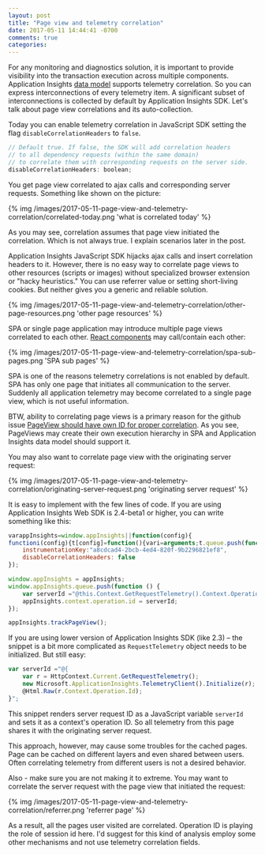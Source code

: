 ```yaml
---
layout: post
title: "Page view and telemetry correlation"
date: 2017-05-11 14:44:41 -0700
comments: true
categories: 
---
```

For any monitoring and diagnostics solution, it is important to provide visibility into the transaction execution across multiple components. Application Insights [data model](https://docs.microsoft.com/en-us/azure/application-insights/application-insights-correlation) supports telemetry correlation. So you can express interconnections of every telemetry item. A significant subset of interconnections is collected by default by Application Insights SDK. Let's talk about page view correlations and its auto-collection.

Today you can enable telemetry correlation in JavaScript SDK setting the flag `disableCorrelationHeaders` to `false`.

``` js
// Default true. If false, the SDK will add correlation headers 
// to all dependency requests (within the same domain) 
// to correlate them with corresponding requests on the server side. 
disableCorrelationHeaders: boolean;
```
    
You get page view correlated to ajax calls and corresponding server requests. Something like shown on the picture:

{% img /images/2017-05-11-page-view-and-telemetry-correlation/correlated-today.png 'what is correlated today' %}

As you may see, correlation assumes that page view initiated the correlation. Which is not always true. I explain scenarios later in the post.

Application Insights JavaScript SDK hijacks ajax calls and insert correlation headers to it. However, there is no easy way to correlate page views to other resources (scripts or images) without specialized browser extension or "hacky heuristics." You can use referrer value or setting short-living cookies. But neither gives you a generic and reliable solution.

{% img /images/2017-05-11-page-view-and-telemetry-correlation/other-page-resources.png 'other page resources' %}

SPA or single page application may introduce multiple page views correlated to each other. [React components](https://github.com/anastasiia-zolochevska/react-appinsights) may call/contain each other:

{% img /images/2017-05-11-page-view-and-telemetry-correlation/spa-sub-pages.png 'SPA sub pages' %}

SPA is one of the reasons telemetry correlations is not enabled by default. SPA has only one page that initiates all communication to the server. Suddenly all application telemetry may become correlated to a single page view, which is not useful information.

BTW, ability to correlating page views is a primary reason for the github issue [PageView should have own ID for proper correlation](https://github.com/Microsoft/ApplicationInsights-JS/issues/361). As you see, PageViews may create their own execution hierarchy in SPA and Application Insights data model should support it.

You may also want to correlate page view with the originating server request:

{% img /images/2017-05-11-page-view-and-telemetry-correlation/originating-server-request.png 'originating server request' %}

It is easy to implement with the few lines of code. If you are using Application Insights Web SDK is 2.4-beta1 or higher, you can write something like this:

``` js
varappInsights=window.appInsights||function(config){
functioni(config){t[config]=function(){vari=arguments;t.queue.push(function(){t[config]......
    instrumentationKey:"a8cdcad4-2bcb-4ed4-820f-9b2296821ef8",
    disableCorrelationHeaders: false
});

window.appInsights = appInsights;
window.appInsights.queue.push(function () {
    var serverId ="@this.Context.GetRequestTelemetry().Context.Operation.Id";
    appInsights.context.operation.id = serverId;
});

appInsights.trackPageView();
```

If you are using lower version of Application Insights SDK (like 2.3) – the snippet is a bit more complicated as `RequestTelemetry` object needs to be initialized. But still easy:

``` js
var serverId ="@{
    var r = HttpContext.Current.GetRequestTelemetry();
    new Microsoft.ApplicationInsights.TelemetryClient().Initialize(r);
    @Html.Raw(r.Context.Operation.Id);
}";
```

This snippet renders server request ID as a JavaScript variable `serverId` and sets it as a context's operation ID. So all telemetry from this page shares it with the originating server request.

This approach, however, may cause some troubles for the cached pages. Page can be cached on different layers and even shared between users. Often correlating telemetry from different users is not a desired behavior.

Also - make sure you are not making it to extreme. You may want to correlate the server request with the page view that initiated the request:

{% img /images/2017-05-11-page-view-and-telemetry-correlation/referrer.png 'referrer page' %}

As a result, all the pages user visited are correlated. Operation ID is playing the role of session id here. I'd suggest for this kind of analysis employ some other mechanisms and not use telemetry correlation fields.
